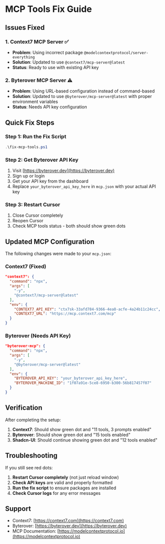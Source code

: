 # MCP Tools Fix Guide

## Issues Fixed

### 1. Context7 MCP Server ✅
- **Problem**: Using incorrect package `@modelcontextprotocol/server-everything`
- **Solution**: Updated to use `@context7/mcp-server@latest`
- **Status**: Ready to use with existing API key

### 2. Byterover MCP Server ⚠️
- **Problem**: Using URL-based configuration instead of command-based
- **Solution**: Updated to use `@byterover/mcp-server@latest` with proper environment variables
- **Status**: Needs API key configuration

## Quick Fix Steps

### Step 1: Run the Fix Script
```powershell
.\fix-mcp-tools.ps1
```

### Step 2: Get Byterover API Key
1. Visit [https://byterover.dev](https://byterover.dev)
2. Sign up or login
3. Get your API key from the dashboard
4. Replace `your_byterover_api_key_here` in `mcp.json` with your actual API key

### Step 3: Restart Cursor
1. Close Cursor completely
2. Reopen Cursor
3. Check MCP tools status - both should show green dots

## Updated MCP Configuration

The following changes were made to your `mcp.json`:

### Context7 (Fixed)
```json
"context7": {
  "command": "npx",
  "args": [
    "-y",
    "@context7/mcp-server@latest"
  ],
  "env": {
    "CONTEXT7_API_KEY": "ctx7sk-33afd784-9366-4ea8-acfe-4a24b11c24cc",
    "CONTEXT7_URL": "https://mcp.context7.com/mcp"
  }
}
```

### Byterover (Needs API Key)
```json
"byterover-mcp": {
  "command": "npx",
  "args": [
    "-y",
    "@byterover/mcp-server@latest"
  ],
  "env": {
    "BYTEROVER_API_KEY": "your_byterover_api_key_here",
    "BYTEROVER_MACHINE_ID": "1f07a91e-5ce8-6950-b300-56b817457f07"
  }
}
```

## Verification

After completing the setup:

1. **Context7**: Should show green dot and "11 tools, 3 prompts enabled"
2. **Byterover**: Should show green dot and "15 tools enabled"
3. **Shadcn-UI**: Should continue showing green dot and "12 tools enabled"

## Troubleshooting

If you still see red dots:

1. **Restart Cursor completely** (not just reload window)
2. **Check API keys** are valid and properly formatted
3. **Run the fix script** to ensure packages are installed
4. **Check Cursor logs** for any error messages

## Support

- Context7: [https://context7.com](https://context7.com)
- Byterover: [https://byterover.dev](https://byterover.dev)
- MCP Documentation: [https://modelcontextprotocol.io](https://modelcontextprotocol.io)
